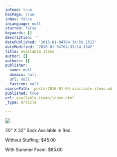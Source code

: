 ```yaml
---
inFeed: true
hasPage: true
inNav: false
inLanguage: null
starred: false
keywords: []
description: ''
datePublished: '2016-01-04T04:34:59.151Z'
dateModified: '2016-01-04T04:33:14.134Z'
title: Available Items
author: []
authors: []
publisher:
  name: null
  domain: null
  url: null
  favicon: null
sourcePath: _posts/2016-01-04-available-items.md
published: true
url: available-items/index.html
_type: Article

---
```

![](https://the-grid-user-content.s3-us-west-2.amazonaws.com/327e175c-ca2b-41ad-8e44-1e5678cd2185.jpg)

20" X 32" Sack Available in Red.

Without Stuffing: $45.00

With Summer Foam: $85.00